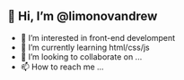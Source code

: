  <h2>👋 Hi, I’m @limonovandrew</h2>
<ul>
  <li>👀 I’m interested in front-end develompent</li>
  <li>🌱 I’m currently learning html/css/js</li>
  <li>💞️ I’m looking to collaborate on ...</li>
  <li>📫 How to reach me ...</li>
</ul>

<!---
limonovandrew/limonovandrew is a ✨ special ✨ repository because its `README.md` (this file) appears on your GitHub profile.
You can click the Preview link to take a look at your changes.
--->
